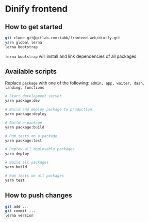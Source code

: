 # Dinify frontend

## How to get started

```bash
git clone git@gitlab.com:tabb/frontend-web/dinify.git
yarn global lerna
lerna bootstrap
```

`lerna bootstrap` will install and link dependencies of all packages

## Available scripts
Replace `package` with one of the following: `admin, app, waiter, dash, landing, functions`  
```bash
# Start development server
yarn package:dev

# Build and deploy package to production
yarn package:deploy

# Build a package
yarn package:build

# Run tests on a package
yarn package:test

# Deploy all deployable packages
yarn deploy

# Build all packages
yarn build

# Run tests on all packages
yarn test
```

## How to push changes

```bash
git add ...
git commit ...
lerna version
```
